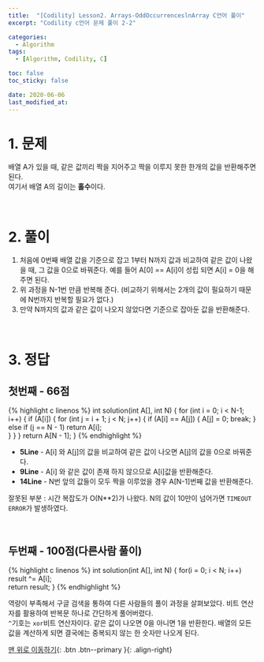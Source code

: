 ```yaml
---
title:  "[Codility] Lesson2. Arrays-OddOccurrenceslnArray C언어 풀이" 
excerpt: "Codility c언어 문제 풀이 2-2"

categories:
  - Algorithm
tags:
  - [Algorithm, Codility, C]

toc: false
toc_sticky: false

date: 2020-06-06
last_modified_at:
---
```

# 1. 문제

배열 A가 있을 때, 같은 값끼리 짝을 지어주고 짝을 이루지 못한 한개의 값을 반환해주면 된다.   
여기서 배열 A의 길이는 **홀수**이다.

<br>

# 2. 풀이

1. 처음에 0번째 배열 값을 기준으로 잡고 1부터 N까지 값과 비교하여 같은 값이 나왔을 때, 그 값을 0으로 바꿔준다. 예를 들어 A[0] == A[i]이 성립 되면 A[i] = 0을 해주면 된다.
1. 위 과정을 N-1번 만큼 반복해 준다. (비교하기 위해서는 2개의 값이 필요하기 때문에 N번까지 반복할 필요가 없다.)
1. 만약 N까지의 값과 같은 값이 나오지 않았다면 기준으로 잡아둔 값을 반환해준다. 

<br>

# 3. 정답
## 첫번째 - 66점
{% highlight c linenos %}
int solution(int A[], int N) {
    for (int i = 0; i < N-1; i++) {
        if (A[i]) {
            for (int j = i + 1; j < N; j++) {
                if (A[i] == A[j]) {
                    A[j] = 0;
                    break;
                }
                else if (j == N - 1) 
                    return A[i];                
            }
        }
    }
    return A[N - 1];
}
{% endhighlight %}

- **5Line** - A[i] 와 A[j]의 값을 비교하여 같은 값이 나오면 A[j]의 값을 0으로 바꿔준다.
- **9Line** - A[i] 와 같은 값이 존재 하지 않으므로 A[i]값을 반환해준다.
- **14Line** - N번 앞의 값들이 모두 짝을 이루었을 경우 A[N-1]번째 값을 반환해준다.

잘못된 부분 : 시간 복잡도가 O(N**2)가 나왔다. N의 값이 10만이 넘어가면 `TIMEOUT ERROR`가 발생하였다.

<br>

## 두번째 - 100점(다른사람 풀이) 
{% highlight c linenos %}
int solution(int A[], int N) {
    for(i = 0; i < N; i++)
        result ^= A[i];     
    return result;
}
{% endhighlight %}

역량이 부족해서 구글 검색을 통하여 다른 사람들의 풀이 과정을 살펴보았다. 비트 연산자를 활용하여 반복문 하나로 간단하게 풀어버렸다.   
`^`기호는 `xor`비트 연산자이다. 같은 값이 나오면 0을 아니면 1을 반환한다. 배열의 모든 값을 계산하게 되면 결국에는 중복되지 않는 한 숫자만 나오게 된다.
 
[맨 위로 이동하기](#){: .btn .btn--primary }{: .align-right}